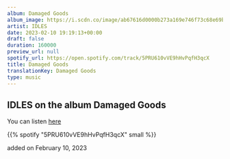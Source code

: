 ```yaml
---
album: Damaged Goods
album_image: https://i.scdn.co/image/ab67616d0000b273a169e746f73c68e69b4f2024
artist: IDLES
date: 2023-02-10 19:19:13+00:00
draft: false
duration: 160000
preview_url: null
spotify_url: https://open.spotify.com/track/5PRU610vVE9hHvPqfH3qcX
title: Damaged Goods
translationKey: Damaged Goods
type: music
---
```


## IDLES on the album Damaged Goods

You can listen [here](https://open.spotify.com/track/5PRU610vVE9hHvPqfH3qcX)

{{% spotify "5PRU610vVE9hHvPqfH3qcX" small %}}

added on February 10, 2023